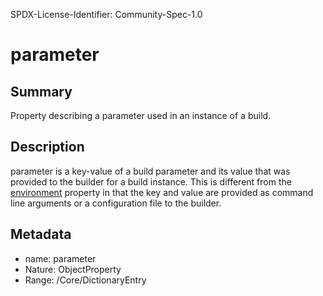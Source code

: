 SPDX-License-Identifier: Community-Spec-1.0

# parameter

## Summary

Property describing a parameter used in an instance of a build.

## Description

parameter is a key-value of a build parameter and its value that
was provided to the builder for a build instance. This is different from the
[environment](environment.md) property in that the key and value are provided
as command line arguments or a configuration file to the builder.

## Metadata

- name: parameter
- Nature: ObjectProperty
- Range: /Core/DictionaryEntry
